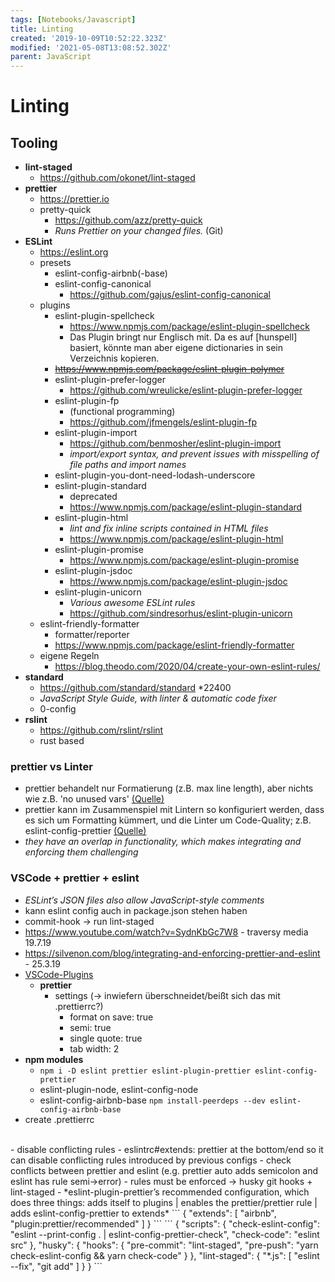 ```yaml
---
tags: [Notebooks/Javascript]
title: Linting
created: '2019-10-09T10:52:22.323Z'
modified: '2021-05-08T13:08:52.302Z'
parent: JavaScript
---
```


# Linting

## Tooling
- **lint-staged**
  - https://github.com/okonet/lint-staged
- **prettier**
  - https://prettier.io
  - pretty-quick
    - https://github.com/azz/pretty-quick
    - *Runs Prettier on your changed files.* (Git)
- **ESLint**
  - https://eslint.org
  - presets
    - eslint-config-airbnb(-base)
    - eslint-config-canonical
      - <https://github.com/gajus/eslint-config-canonical>
  - plugins
    - eslint-plugin-spellcheck
      - https://www.npmjs.com/package/eslint-plugin-spellcheck
      - Das Plugin bringt nur Englisch mit. Da es auf [hunspell] basiert, könnte man aber eigene dictionaries in sein Verzeichnis kopieren.
    - ~~https://www.npmjs.com/package/eslint-plugin-polymer~~
    - eslint-plugin-prefer-logger
      - https://github.com/wreulicke/eslint-plugin-prefer-logger
    - eslint-plugin-fp
      - (functional programming)
      - https://github.com/jfmengels/eslint-plugin-fp
    - eslint-plugin-import
      - https://github.com/benmosher/eslint-plugin-import
      - *import/export syntax, and prevent issues with misspelling of file paths and import names*
    - eslint-plugin-you-dont-need-lodash-underscore
    - eslint-plugin-standard
      - deprecated
      - https://www.npmjs.com/package/eslint-plugin-standard
    - eslint-plugin-html
      - *lint and fix inline scripts contained in HTML files*
      - https://www.npmjs.com/package/eslint-plugin-html
    - eslint-plugin-promise
      - https://www.npmjs.com/package/eslint-plugin-promise
    - eslint-plugin-jsdoc
      - https://www.npmjs.com/package/eslint-plugin-jsdoc
    - eslint-plugin-unicorn
      - *Various awesome ESLint rules*
      - https://github.com/sindresorhus/eslint-plugin-unicorn
  - eslint-friendly-formatter
    - formatter/reporter
    - https://www.npmjs.com/package/eslint-friendly-formatter
  - eigene Regeln
    - https://blog.theodo.com/2020/04/create-your-own-eslint-rules/
- **standard**
  - https://github.com/standard/standard *22400
  - *JavaScript Style Guide, with linter & automatic code fixer*
  - 0-config
- **rslint**
  - https://github.com/rslint/rslint
  - rust based


### prettier vs Linter
- prettier behandelt nur Formatierung (z.B. max line length), aber nichts wie z.B. 'no unused vars' [(Quelle)](https://prettier.io/docs/en/comparison.html)
- prettier kann im Zusammenspiel mit Lintern so konfiguriert werden, dass es sich um Formatting kümmert, und die Linter um Code-Quality; z.B. eslint-config-prettier [(Quelle)](https://prettier.io/docs/en/integrating-with-linters.html)
- *they have an overlap in functionality, which makes integrating and enforcing them challenging*


### VSCode + prettier + eslint
- *ESLint’s JSON files also allow JavaScript-style comments*
- kann eslint config auch in package.json stehen haben
- commit-hook → run lint-staged
- https://www.youtube.com/watch?v=SydnKbGc7W8 - traversy media 19.7.19
- https://silvenon.com/blog/integrating-and-enforcing-prettier-and-eslint - 25.3.19
- <u>VSCode-Plugins</u>
  - **prettier**
    - settings (→ inwiefern überschneidet/beißt sich das mit .prettierrc?)
      - format on save: true
      - semi: true
      - single quote: true
      - tab width: 2
- **npm modules**
  - `npm i -D eslint prettier eslint-plugin-prettier eslint-config-prettier`
  - eslint-plugin-node, eslint-config-node
  - eslint-config-airbnb-base `npm install-peerdeps --dev eslint-config-airbnb-base`
- create .prettierrc
<br/>
- disable conflicting rules
- eslintrc#extends: prettier at the bottom/end so it can disable conflicting rules introduced by previous configs
- check conflicts between prettier and eslint (e.g. prettier auto adds semicolon and eslint has rule semi→error)
- rules must be enforced → husky git hooks + lint-staged
- *eslint-plugin-prettier’s recommended configuration, which does three things:
adds itself to plugins | enables the prettier/prettier rule | adds eslint-config-prettier to extends*
    ```
    {
      "extends": [
        "airbnb",
        "plugin:prettier/recommended"
      ]
    }
    ```
    ```
    {
      "scripts": {
        "check-eslint-config": "eslint --print-config . | eslint-config-prettier-check",
        "check-code": "eslint src"
      },
      "husky": {
        "hooks": {
          "pre-commit": "lint-staged",
          "pre-push": "yarn check-eslint-config && yarn check-code"
        }
      },
      "lint-staged": {
        "*.js": [
          "eslint --fix",
          "git add"
        ]
      }
    }
    ```
